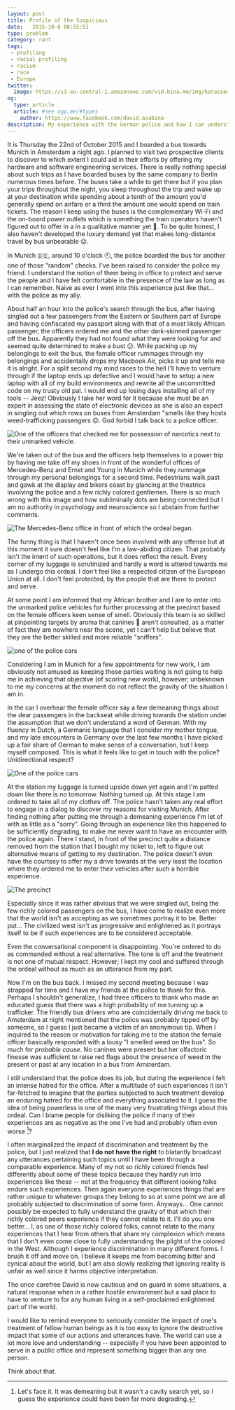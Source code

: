 ```yaml
---
layout: post
title: Profile of the Suspicious
date:   2015-10-8 08:55:51
type: problem
category: rant
tags:
 - profiling
 - racial profiling
 - racism
 - race
 - Europe
twitter:
  image: https://s3.eu-central-1.amazonaws.com/vid.bina.me/img/harassed_in_munich/precinct_small.png
og:
  type: article
  article: #see ogp.me/#types
    author: https://www.facebook.com/david.asabina
description: My experience with the German police and how I can understand the hatred that some people have against police forces.
---
```

It is Thursday the 22nd of October 2015 and I boarded a bus towards Munich in 
Amsterdam a night ago. I planned to visit two prospective clients to discover
to which extent I could aid in their efforts by offering my hardware and
software engineering services. There is really nothing special about such trips
as I have boarded buses by the same company to Berlin numerous times before.
The buses take a while to get there but if you plan your trips throughout the
night, you sleep throughout the trip and wake up at your destination while
spending about a tenth of the amount you'd generally spend on airfare or a
third the amount one would spend on train tickets. The reason I keep using the
buses is the complementary Wi-Fi and the on-board power outlets which is
something the train operators haven't figured out to offer in a in a
qualitative manner yet :train:. To be quite honest, I also haven't developed
the luxury demand yet that makes long-distance travel by bus unbearable
:stuck_out_tongue:.

In Munich :de:, around 10 o'clock :clock10:, the police boarded the bus for
another one of those "random" checks. I've been raised to consider the police
my friend. I understand the notion of them being in office to protect and
serve the people and I have felt comfortable in the presence of the law as long
as I can remember. Naive as ever I went into this experience just like that...
with the police as my ally.

About half an hour into the police's search through the bus, after having
singled out a few passengers from the Eastern or Southern part of Europe and
having confiscated my passport along with that of a most likely African
passenger, the officers ordered me and the other dark-skinned passenger off the
bus. Apparently they had not found what they were looking for and seemed quite
determined to make a bust :confused:. While packing up my belongings to exit
the bus, the female officer rummages through my belongings and accidentally
drops my Macbook Air, picks it up and tells me it is alright. For a split
second my mind races to the hell I'll have to venture through if the laptop
ends up defective and I would have to setup a new laptop with all of my build 
environments and rewrite all the uncommitted code on my trusty old pal. I would
end up losing days installing all of my tools -- Jeez! Obviously I take her
word for it because she must be an expert in assessing the state of electronic
devices as she is also an expect in singling out which rows
on buses from Amsterdam "smells like they hosts weed-trafficking passengers
:unamused:. God forbid I talk back to a police officer.

<div class="element img">
  <img src="https://s3.eu-central-1.amazonaws.com/vid.bina.me/img/harassed_in_munich/friend.png" alt="One of the officers that checked me for possession of narcotics next to their unmarked vehicle.">
</div>

We're taken out of the bus and the officers help themselves to a power trip
by having me take off my shoes in front of the wonderful offices of
Mercedes-Benz and Ernst and Young in Munich while they rummage through my
personal belongings for a second time. Pedestrians walk past and gawk at the
display and bikers coast by glancing at the theatrics involving the police and
a few richly colored gentlemen. There is so much wrong with this image and how
subliminally dots are being connected but I am no authority in psychology and
neuroscience so I abstain from further comments.

<div class="element img">
  <img src="https://s3.eu-central-1.amazonaws.com/vid.bina.me/img/harassed_in_munich/office.png" alt="The Mercedes-Benz office in front of which the ordeal began.">
</div>

The funny thing is that I haven't once been involved with any offense but at
this moment it sure doesn't feel like I'm a law-abiding citizen. That probably 
isn't the intent of such operations, but it does reflect the result. Every
corner of my luggage is scrutinized and hardly a word is uttered towards me as
I undergo this ordeal. I don't feel like a respected citizen of the European
Union at all. I don't feel protected, by the people that are there to protect
and serve.

At some point I am informed that my African brother and I are to enter into
the unmarked police vehicles for further processing at the precinct based on
the female officers keen sense of smell. Obviously this team is so skilled at
pinpointing targets by aroma that canines :dog: aren't consulted, as a matter
of fact they are nowhere near the scene, yet I can't help but believe that they
are the better skilled and more reliable "sniffers".

<div class="element img">
  <img src="https://s3.eu-central-1.amazonaws.com/vid.bina.me/img/harassed_in_munich/carone.png" alt="one of the police cars">
</div>

Considering I am in Munich for a few appointments for new work, I am obviously
not amused as keeping those parties waiting is not going to help me in
achieving that objective (of scoring new work), however; unbeknown to me my
concerns at the moment do not reflect the gravity of the situation I am in.

In the car I overhear the female officer say  a few demeaning things about the
dear passengers in the backseat while driving towards the station under the
assumption that we don't understand a word of German. With my fluency in Dutch,
a Germanic language that I consider my mother tongue, and my late encounters in
Germany over the last few months I have picked up a fair share of German to
make sense of a conversation, but I keep myself composed. This is what it feels
like to get in touch with the police? Unidirectional respect?

<div class="element img">
  <img src="https://s3.eu-central-1.amazonaws.com/vid.bina.me/img/harassed_in_munich/cartwo.png" alt="One of the police cars">
</div>

At the station my luggage is turned upside down yet again and I'm patted down
like there is no tomorrow. Nothing turned up. At this stage I am ordered to
take all of my clothes off. The police hasn't taken any real effort to engage
in a dialog to discover my reasons for visiting Munich. After finding nothing
after putting me through a demeaning experience I'm let of with as little as a
"sorry". Going through an experience like this happened to be sufficiently
degrading, to make me never want to have an encounter with the police again.
There I stand, in front of the precinct quite a distance removed from the
station that I bought my ticket to, left to figure out alternative means of
getting to my destination. The police doesn't even have the courtesy to offer
my a drive towards at the very least the location where they ordered me to
enter their vehicles after such a horrible experience.

<div class="element img">
  <img src="https://s3.eu-central-1.amazonaws.com/vid.bina.me/img/harassed_in_munich/precinct.png" alt="The precinct">
</div>

Especially since it was rather obvious that we were singled out, being the few
richly colored passengers on the bus, I have come to realize even more that
the world isn't as accepting as we sometimes portray it to be. Better put...
The civilized west isn't as progressive and enlightened as it portrays itself
to be if such experiences are to be considered acceptable.

Even the conversational component is disappointing. You're ordered to do as
commanded without a real alternative. The tone is off and the treatment is not
one of mutual respect. However; I kept my cool and suffered through the ordeal
without as much as an utterance from my part.

Now I'm on the bus back. I missed my second meeting because I was strapped for
time and I have my friends at the police to thank for this. Perhaps I shouldn't
generalize, I had three officers to thank who made an educated guess that there
was a high probability of me turning up a trafficker. The friendly bus drivers
who are coincidentally driving me back to Amsterdam at night mentioned that the
police was probably tipped off by someone, so I guess I just became a victim of
an anonymous tip. When I inquired to the reason or motivation for taking me to
the station the female officer basically responded with a lousy "I smelled weed
on the bus". So much for _probable cause_. No canines were present but her
olfactoric finesse was sufficient to raise red flags about the presence of weed
in the present or past at any location in a bus from Amsterdam.

I still understand that the police does its job, but during the experience I
felt an intense hatred for the office. After a multitude of such experiences it
isn't far-fetched to imagine that the parties subjected to such treatment develop
an enduring hatred for the office and everything associated to it. I guess the
idea of being powerless is one of the many very frustrating things about this
ordeal. Can I blame people for disliking the police if many of their
experiences are as negative as the one I've had and probably often even worse
[^1]?

I often marginalized the impact of discrimination and treatment by the police,
but I just realized that **I do not have the right** to blatantly broadcast
any utterances pertaining such topics until I have been through a comparable
experience. Many of my not so richly colored friends feel differently about
some of these topics because they hardly run into experiences like these --
not at the frequency that different looking folks endure such experiences. Then
again everyone experiences things that are rather unique to whatever groups
they belong to so at some point we are all probably subjected to discrimination
of some form. Anyways... One cannot possibly be expected to fully understand the
gravity of that which their richly colored peers experience if they cannot
relate to it. I'll do you one better... I, as one of those richly colored folks,
cannot relate to the many experiences that I hear from others that share my
complexion which means that I don't even come close to fully understanding the
plight of the colored in the West. Although I experience discrimination in
many different forms. I brush it off and move on. I believe it keeps me from
becoming bitter and cynical about the world, but I am also slowly realizing
that ignoring reality is unfair as well since it harms objective
interpretation.

The once carefree David is now cautious and on guard in some situations, a
natural response when in a rather hostile environment but a sad place to have
to venture to for any human living in a self-proclaimed enlightened part of the
world.


[^1]: Let's face it. It was demeaning but it wasn't a cavity search yet, so I guess the experience could have been far more degrading.

I would like to remind everyone to seriously consider the impact of one's
treatment of fellow human beings as it is too easy to ignore the destructive
impact that some of our actions and utterances have. The world can use a
lot more love and understanding -- especially if you have been appointed to
serve in a public office and represent something bigger than any one person.

Think about that.

